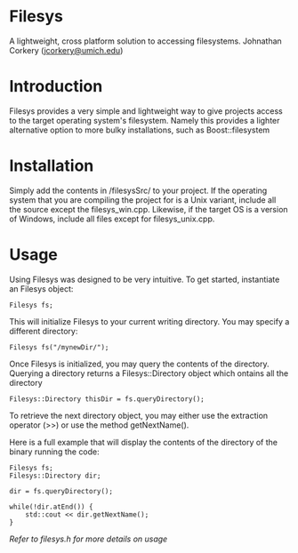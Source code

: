 Filesys
=======
A lightweight, cross platform solution to accessing filesystems.
Johnathan Corkery (jcorkery@umich.edu)





Introduction
============

Filesys provides a very simple and lightweight way to give projects
access to the target operating system's filesystem. Namely this provides
a lighter alternative option to more bulky installations, such as 
Boost::filesystem

Installation
============

Simply add the contents in /filesysSrc/ to your project. If the operating system
that you are compiling the project for is a Unix variant, include all the
source except the filesys_win.cpp. Likewise, if the target OS is
a version of Windows, include all files except for filesys_unix.cpp.

Usage
=====

Using Filesys was designed to be very intuitive. To get started, instantiate an 
Filesys object:

	Filesys fs;

This will initialize Filesys to your current writing directory. 
You may specify a different directory:

	Filesys fs("/mynewDir/");

Once Filesys is initialized, you may query the contents of the directory. 
Querying a directory returns a Filesys::Directory object which ontains all the
directory

	Filesys::Directory thisDir = fs.queryDirectory();

To retrieve the next directory object, you may either use the extraction 
operator (>>) or use the method getNextName().

Here is a full example that will display the contents of the directory of
the binary running the code:


	Filesys fs;
	Filesys::Directory dir;

	dir = fs.queryDirectory();

	while(!dir.atEnd()) {
		std::cout << dir.getNextName();
	}



	



	
	

*Refer to filesys.h for more details on usage*




